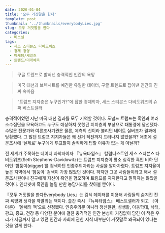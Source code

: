 ```yaml
---
date: 2020-01-04
title: '모두 거짓말을 한다'
template: post
thumbnail: '../thumbnails/everybodyLies.jpg'
slug: 모두 거짓말을 한다
categories:
  - 비소설
tags:
  - 세스 스티븐스 다비도위츠
  - 경제 경영 
  - 마케팅/세일즈 
  - 트렌드/미래예측
---
```


> 구글 트렌드로 밝혀낸 충격적인 인간의 욕망

> 미국 대선과 브렉시트를 예견한 유일한 데이터,
> 구글 트렌드로 잡아낸 인간의 진짜 속마음

> “트럼프 지지층은 누구인가?”에 답한 경제학자,
> 세스 스티븐스 다비도위츠의 슈퍼 베스트셀러

충격적이었던 지난 미국 대선 결과를 모두 기억할 것이다. 도널드 트럼프는 흑인과 여러 소수집단을 모욕하고도 누구도 예상하지 못했던 지지층의 부상으로 대통령에 당선됐다. 수많은 전문가와 여론조사기관은 물론, 예측의 신이라 불리던 네이트 실버조차 결과에 당황했다. 그 많던 트럼프 지지자들은 왜 선거 직전까지 드러나지 않았을까? 애초에 설문조사에 ‘실제로’ 누구에게 투표할지 솔직하게 답할 이유가 없는 게 아닐까?

전 세계가 주목하는 데이터 과학자이자 『뉴욕타임스』 칼럼니스트인 세스 스티븐스 다비도위츠(Seth Stephens-Davidowitz)는 트럼프 지지층이 평소 심각한 흑인 비하 단어인 ‘깜둥이(nigger)’를 검색하던 인종주의자라는 사실을 알아차렸다. 트럼프 지지율이 높은 지역에서 ‘깜둥이’ 검색이 가장 많았던 것이다. 하지만 그곳 사람들이라고 해서 설문조사원이나 친구에게 자신이 흑인을 혐오하며 트럼프를 지지한다고 말하지는 않았을 것이다. 인터넷에 흑인을 놀릴 만한 농담거리를 찾아볼 뿐이다.

『모두 거짓말을 한다Everybody Lies』는 검색 데이터를 이용해 사람들의 숨겨진 진짜 욕망과 생각을 까발리는 책이다. 출간 즉시 『뉴욕타임스』 베스트셀러가 되고 〈아마존〉 ‘올해의 책’으로 선정됐다. 인종주의뿐 아니라 정신질환, 성생활, 아동학대, 낙태, 광고, 종교, 건강 등 다양한 분야에 걸친 충격적인 인간 본성이 거침없이 담긴 이 책은 우리가 지금까지 알고 있던 인간과 사회에 관한 지식 대부분이 거짓말로 왜곡되어 있다는 것을 알게 한다.